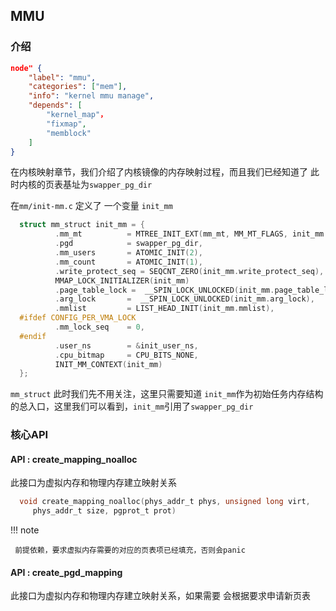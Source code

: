 ## MMU

### 介绍

```json
node" {
    "label": "mmu",
    "categories": ["mem"],
    "info": "kernel mmu manage",
    "depends": [
        "kernel_map"，
        "fixmap",
        "memblock"
    ]
}
```

在内核映射章节，我们介绍了内核镜像的内存映射过程，而且我们已经知道了  此时内核的页表基址为`swapper_pg_dir`

在`mm/init-mm.c` 定义了 一个变量 `init_mm`

```c
  struct mm_struct init_mm = {
          .mm_mt          = MTREE_INIT_EXT(mm_mt, MM_MT_FLAGS, init_mm.mmap_lock),
          .pgd            = swapper_pg_dir,
          .mm_users       = ATOMIC_INIT(2),
          .mm_count       = ATOMIC_INIT(1),
          .write_protect_seq = SEQCNT_ZERO(init_mm.write_protect_seq),
          MMAP_LOCK_INITIALIZER(init_mm)
          .page_table_lock =  __SPIN_LOCK_UNLOCKED(init_mm.page_table_lock),
          .arg_lock       =  __SPIN_LOCK_UNLOCKED(init_mm.arg_lock),
          .mmlist         = LIST_HEAD_INIT(init_mm.mmlist),
  #ifdef CONFIG_PER_VMA_LOCK
          .mm_lock_seq    = 0,
  #endif
          .user_ns        = &init_user_ns,
          .cpu_bitmap     = CPU_BITS_NONE,
          INIT_MM_CONTEXT(init_mm)
  };    
```

`mm_struct` 此时我们先不用关注，这里只需要知道 `init_mm`作为初始任务内存结构的总入口，这里我们可以看到，`init_mm`引用了`swapper_pg_dir`

### 核心API

#### API : create_mapping_noalloc

此接口为虚拟内存和物理内存建立映射关系

```c
  void create_mapping_noalloc(phys_addr_t phys, unsigned long virt,
     phys_addr_t size, pgprot_t prot)        
```

!!! note

     前提依赖，要求虚拟内存需要的对应的页表项已经填充，否则会panic

#### API : create_pgd_mapping

此接口为虚拟内存和物理内存建立映射关系，如果需要 会根据要求申请新页表

```c

```
